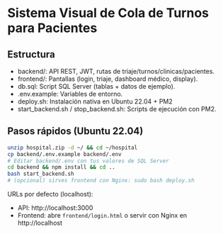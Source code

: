 # Sistema Visual de Cola de Turnos para Pacientes
## Estructura
- backend/: API REST, JWT, rutas de triaje/turnos/clinicas/pacientes.
- frontend/: Pantallas (login, triaje, dashboard médico, display).
- db.sql: Script SQL Server (tablas + datos de ejemplo).
- .env.example: Variables de entorno.
- deploy.sh: Instalación nativa en Ubuntu 22.04 + PM2
- start_backend.sh / stop_backend.sh: Scripts de ejecución con PM2.

## Pasos rápidos (Ubuntu 22.04)
```bash
unzip hospital.zip -d ~/ && cd ~/hospital
cp backend/.env.example backend/.env
# Editar backend/.env con tus valores de SQL Server
cd backend && npm install && cd ..
bash start_backend.sh
# (opcional) sirves frontend con Nginx: sudo bash deploy.sh
```

URLs por defecto (localhost):
- API: http://localhost:3000
- Frontend: abre `frontend/login.html` o servir con Nginx en http://localhost

